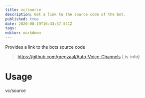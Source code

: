 ```yaml
---
title: vc/source
description: Get a link to the source code of the bot.
published: true
date: 2020-08-19T16:33:57.541Z
tags: 
editor: markdown
---
```


Provides a link to the bots source code 

> https://github.com/gregzaal/Auto-Voice-Channels
{.is-info}

# Usage

vc/source
